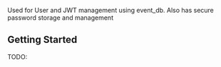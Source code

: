Used for User and JWT management using event_db. Also has secure password storage and management

## Getting Started

TODO:
